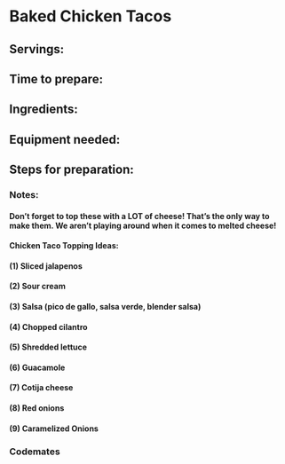# Baked Chicken Tacos

## Servings: 

## Time to prepare: 

## Ingredients:


## Equipment needed:


## Steps for preparation:



### Notes:

#### Don’t forget to top these with a LOT of cheese! That’s the only way to make them. We aren’t playing around when it comes to melted cheese!

#### Chicken Taco Topping Ideas:
####  (1) Sliced jalapenos
####  (2) Sour cream
####  (3) Salsa (pico de gallo, salsa verde, blender salsa)
####  (4) Chopped cilantro
####  (5) Shredded lettuce
####  (6) Guacamole
####  (7) Cotija cheese
####  (8) Red onions
####  (9) Caramelized Onions

### Codemates #
